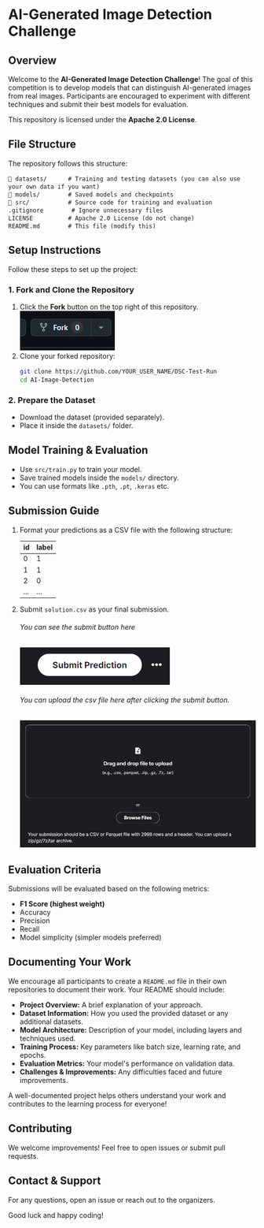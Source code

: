 # AI-Generated Image Detection Challenge

## Overview
Welcome to the **AI-Generated Image Detection Challenge**! The goal of this competition is to develop models that can distinguish AI-generated images from real images. Participants are encouraged to experiment with different techniques and submit their best models for evaluation.

This repository is licensed under the **Apache 2.0 License**.

## File Structure
The repository follows this structure:
```
📂 datasets/      # Training and testing datasets (you can also use your own data if you want)
📂 models/        # Saved models and checkpoints
📂 src/           # Source code for training and evaluation
.gitignore        # Ignore unnecessary files
LICENSE          # Apache 2.0 License (do not change)
README.md        # This file (modify this)
```

## Setup Instructions
Follow these steps to set up the project:

### 1. Fork and Clone the Repository
1. Click the **Fork** button on the top right of this repository.
![Fork](readme/fork.png)
2. Clone your forked repository:
   ```bash
   git clone https://github.com/YOUR_USER_NAME/DSC-Test-Run
   cd AI-Image-Detection
   ```
### 2. Prepare the Dataset
- Download the dataset (provided separately).
- Place it inside the `datasets/` folder.

## Model Training & Evaluation
- Use `src/train.py` to train your model.
- Save trained models inside the `models/` directory.
- You can use formats like `.pth`, `.pt`, `.keras` etc.

## Submission Guide
1. Format your predictions as a CSV file with the following structure:
   
   id|label
   --|---
   0|1
   1|1
   2|0
   ...|...
2. Submit `solution.csv` as your final submission.
    ###### You can see the submit button here
    ![submit image](readme/submit.png)

    ###### You can upload the csv file here after clicking the submit button.
    ![upload image](readme/upload.png)

## Evaluation Criteria
Submissions will be evaluated based on the following metrics:
- **F1 Score (highest weight)**
- Accuracy
- Precision
- Recall
- Model simplicity (simpler models preferred)

## Documenting Your Work
We encourage all participants to create a `README.md` file in their own repositories to document their work. Your README should include:
- **Project Overview:** A brief explanation of your approach.
- **Dataset Information:** How you used the provided dataset or any additional datasets.
- **Model Architecture:** Description of your model, including layers and techniques used.
- **Training Process:** Key parameters like batch size, learning rate, and epochs.
- **Evaluation Metrics:** Your model's performance on validation data.
- **Challenges & Improvements:** Any difficulties faced and future improvements.

A well-documented project helps others understand your work and contributes to the learning process for everyone!

## Contributing
We welcome improvements! Feel free to open issues or submit pull requests.

## Contact & Support
For any questions, open an issue or reach out to the organizers.

Good luck and happy coding!


